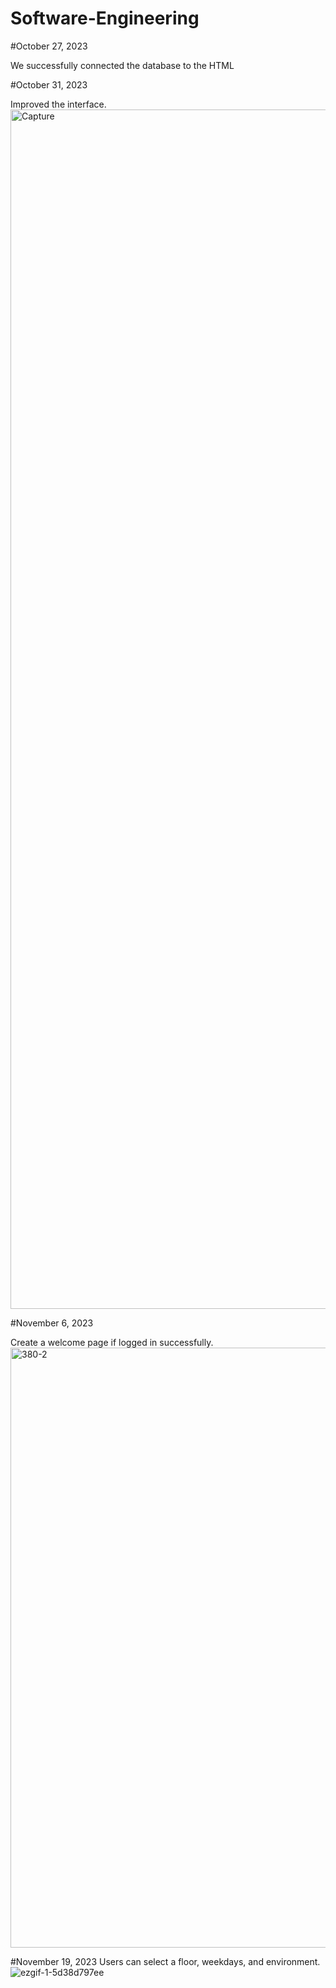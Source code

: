 # Software-Engineering
#October 27, 2023

  We successfully connected the database to the HTML

#October 31, 2023

  Improved the interface.
<img width="1919" alt="Capture" src="https://github.com/Tyouhn/Room-Finder/assets/30061954/af335c48-7b3d-4874-8c56-285eae00e6e8">

#November 6, 2023

  Create a welcome page if logged in successfully.
<img width="960" alt="380-2" src="https://github.com/Tyouhn/Room-Finder/assets/30061954/3080f9bc-d394-489a-94a0-db63919a6843">

#November 19, 2023
  Users can select a floor, weekdays, and environment.
![ezgif-1-5d38d797ee](https://github.com/Tyouhn/Room-Finder/assets/30061954/2ddf667b-6b25-49a9-85cf-70dc01ad15b1)
